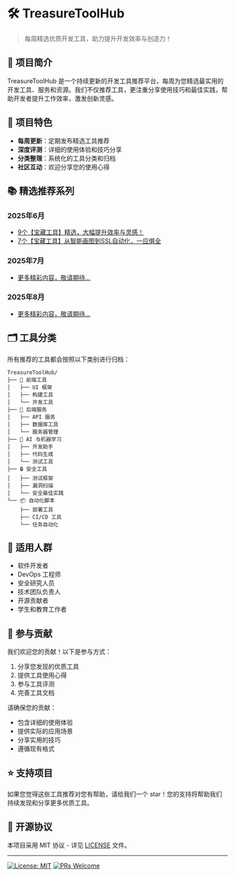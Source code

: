 # 🛠️ TreasureToolHub

> 每周精选优质开发工具，助力提升开发效率与创造力！

## 📝 项目简介

TreasureToolHub 是一个持续更新的开发工具推荐平台，每周为您精选最实用的开发工具、服务和资源。我们不仅推荐工具，更注重分享使用技巧和最佳实践，帮助开发者提升工作效率，激发创新灵感。

## 🎯 项目特色

- **每周更新**：定期发布精选工具推荐
- **深度评测**：详细的使用体验和技巧分享
- **分类整理**：系统化的工具分类和归档
- **社区互动**：欢迎分享您的使用心得

## 📚 精选推荐系列

### 2025年6月
- [9个【宝藏工具】精选，大幅提升效率与灵感！](articles/2025/06/treasure-tools-01.md)
- [7个【宝藏工具】从智能画图到SSL自动化，一应俱全](articles/2025/06/treasure-tools-02.md)

### 2025年7月
- [更多精彩内容，敬请期待...](articles/2025/07/)

### 2025年8月
- [更多精彩内容，敬请期待...](articles/2025/08/)

## 🗂️ 工具分类

所有推荐的工具都会按照以下类别进行归档：

```
TreasureToolHub/
├── 🎨 前端工具
│   ├── UI 框架
│   ├── 构建工具
│   └── 开发工具
├── 🔧 后端服务
│   ├── API 服务
│   ├── 数据库工具
│   └── 服务器管理
├── 🤖 AI 与机器学习
│   ├── 开发助手
│   ├── 代码生成
│   └── 测试工具
├── 🔒 安全工具
│   ├── 测试框架
│   ├── 漏洞扫描
│   └── 安全最佳实践
└── 📦 自动化脚本
    ├── 部署工具
    ├── CI/CD 工具
    └── 任务自动化
```

## 👥 适用人群

- 软件开发者
- DevOps 工程师
- 安全研究人员
- 技术团队负责人
- 开源贡献者
- 学生和教育工作者

## 🤝 参与贡献

我们欢迎您的贡献！以下是参与方式：

1. 分享您发现的优质工具
2. 提供工具使用心得
3. 参与工具评测
4. 完善工具文档

请确保您的贡献：
- 包含详细的使用体验
- 提供实际的应用场景
- 分享实用的技巧
- 遵循现有格式

## ⭐ 支持项目

如果您觉得这些工具推荐对您有帮助，请给我们一个 star！您的支持将帮助我们持续发现和分享更多优质工具。

## 📄 开源协议

本项目采用 MIT 协议 - 详见 [LICENSE](LICENSE) 文件。

---

[![License: MIT](https://img.shields.io/badge/License-MIT-yellow.svg)](https://opensource.org/licenses/MIT)
[![PRs Welcome](https://img.shields.io/badge/PRs-welcome-brightgreen.svg)](http://makeapullrequest.com) 